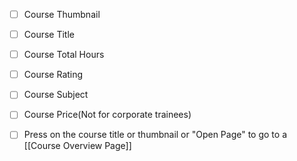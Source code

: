 

- [ ] Course Thumbnail
- [ ] Course Title
- [ ] Course Total Hours
- [ ] Course Rating
- [ ] Course Subject
- [ ] Course Price(Not for corporate trainees)
- [ ] Press on the course title or thumbnail or "Open Page" to go to a [[Course Overview Page]]


